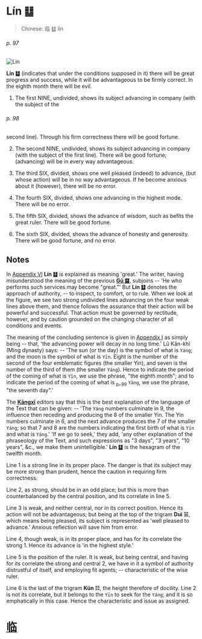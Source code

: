 # Lín ䷒

> Chinese: 临 ䷒ lín

###### p. 97

![Lin](https://88o.io/wp-content/uploads/2018/09/19-e4b8b4lin.jpg)

**Lín ䷒** (indicates that under the conditions supposed in it) there will be great progress and success,
while it will be advantageous to be firmly correct. In the eighth month there will be evil.

1. The first NINE, undivided, shows its subject advancing in company (with the subject of the

###### p. 98

second line). Through his firm correctness there will be good fortune.

2. The second NINE, undivided, shows its subject advancing in company (with the subject of the first line). There will be good fortune; (advancing) will be in every way advantageous.

3. The third SIX, divided, shows one well pleased (indeed) to advance, (but whose action) will be in no way advantageous. If he become anxious about it (however), there will be no error.

4. The fourth SIX, divided, shows one advancing in the highest mode. There will be no error.

5. The fifth SIX, divided, shows the advance of wisdom, such as befits the great ruler. There will be good fortune.

6. The sixth SIX, divided, shows the advance of honesty and generosity. There will be good fortune, and no error.

## Notes

In [Appendix VI](appendix06s1.md) **Lín ䷒** is explained as meaning 'great.' The writer, having misunderstood the meaning of the previous [**Gǔ ䷑**](e89b8agu.md), subjoins -- 'He who performs such services may become "great."' But **Lín ䷒** denotes the approach of authority, -- to inspect, to comfort, or to rule. When we look at the figure, we see two strong undivided lines advancing on the four weak lines above them, and thence follows the assurance that their action will be powerful and successful. That action must be governed by rectitude, however, and by caution grounded on the changing character of all conditions and events.

The meaning of the concluding sentence is given in [Appendix I](appendix01s1.md#fn_143) as simply being -- that, 'the advancing power will decay in no long time.' Lû Kăn-khî (Míng dynasty) says: -- 'The sun (or the day) is the symbol of what is `Yáng`; and the moon is the symbol of what is `Yīn`. Eight is the number of the second of the four emblematic figures (the smaller Yin), and seven is the number of the third of them (the smaller `Yáng`). Hence to indicate the period of the coming of what is `Yīn`, we use the phrase, "the eighth month"; and to indicate the period of the coming of what is [<sub>p. 99</sub>](e8a782guan.md#p-99) `Yáng`, we use the phrase, "the seventh day".'

The [**Kāngxī**](https://en.wikipedia.org/wiki/Kangxi_Dictionary) editors say that this is the best explanation of the language of the Text that can be given: -- 'The `Yáng` numbers culminate in 9, the influence then receding and producing the 8 of the smaller Yin. The Yin numbers culminate in 6, and the next advance produces the 7 of the smaller `Yáng`; so that 7 and 8 are the numbers indicating the first birth of what is `Yīn` and what is `Yáng`.' 'If we go to seek,' they add, 'any other explanation of the phraseology of the Text, and such expressions as "3 days", "3 years", "10 years", &c., we make them unintelligible.' **Lín ䷒** is the hexagram of the twelfth month.

Line 1 is a strong line in its proper place. The danger is that its subject may be more strong than prudent, hence the caution in requiring firm correctness.

Line 2, as strong, should be in an odd place; but this is more than counterbalanced by the central position, and its correlate in line 5.

Line 3 is weak, and neither central, nor in its correct position. Hence its action will not be advantageous; but being at the top of the trigram **Duì ☱**, which means being pleased, its subject is represented as 'well pleased to advance.' Anxious reflection will save him from error.

Line 4, though weak, is in its proper place, and has for its correlate the strong 1. Hence its advance is 'in the highest style.'

Line 5 is the position of the ruler. It is weak, but being central, and having for its correlate the strong and central 2, we have in it a symbol of authority distrustful of itself, and employing fit agents; -- characteristic of the wise ruler.

Line 6 is the last of the trigram **Kün ☷**, the height therefore of docility. Line 2 is not its correlate, but it belongs to the `Yīn` to seek for the `Yáng`; and it is so emphatically in this case. Hence the characteristic and issue as assigned.

# [临](./e4b8b4lin_cn.md)
